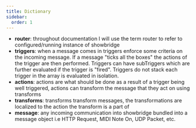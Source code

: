```yaml
---
title: Dictionary
sidebar:
  order: 1
---
```


- **router**: throughout documentation I will use the term router to refer to configured/running instance of showbridge
- **triggers**: when a message comes in triggers enforce some criteria on the incoming message. If a message "ticks all the boxes" the actions of the trigger are then performed. Triggers can have subTriggers which are further evaluated if the trigger is "fired". Triggers do not stack each trigger in the array is evaluated in isolation.
- **actions**: actions are what should be done as a result of a trigger being well triggered, actions can transform the message that they act on using transforms
- **transforms**: transforms transform messages, the transformations are localized to the action the transform is a part of
- **message**: any incoming communication into showbridge bundled into a message object i.e HTTP Request, MIDI Note On, UDP Packet, etc.